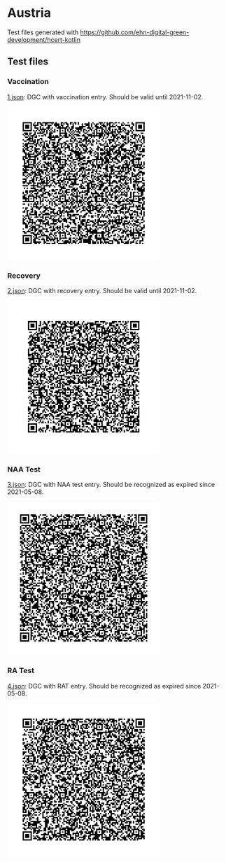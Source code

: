 # Austria

Test files generated with https://github.com/ehn-digital-green-development/hcert-kotlin

## Test files

### Vaccination

[1.json](2DCode/raw/1.json): DGC with vaccination entry. Should be valid until 2021-11-02.

![1](png/1.png)


### Recovery

[2.json](2DCode/raw/2.json): DGC with recovery entry. Should be valid until 2021-11-02.

![2](png/2.png)

### NAA Test

[3.json](3DCode/raw/3.json): DGC with NAA test entry. Should be recognized as expired since 2021-05-08.

![3](png/3.png)

### RA Test

[4.json](4DCode/raw/4.json): DGC with RAT entry. Should be recognized as expired since 2021-05-08.

![4](png/4.png)


